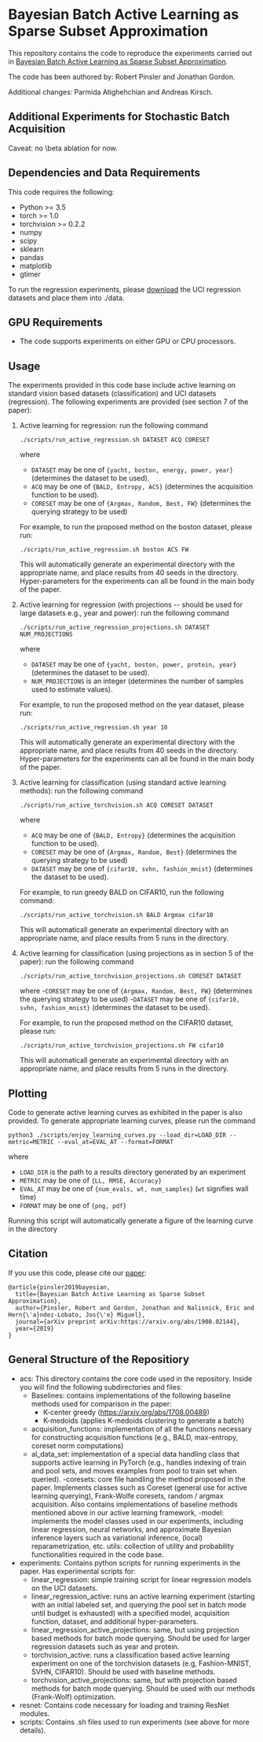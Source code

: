 # Bayesian Batch Active Learning as Sparse Subset Approximation
This repository contains the code to reproduce the experiments carried out in
[Bayesian Batch Active Learning as Sparse Subset Approximation](https://arxiv.org/abs/1908.02144).

The code has been authored by: Robert Pinsler and Jonathan Gordon.

Additional changes: Parmida Atighehchian and Andreas Kirsch.

## Additional Experiments for Stochastic Batch Acquisition

Caveat: no \beta ablation for now.

## Dependencies and Data Requirements

This code requires the following:
* Python  >= 3.5
* torch >= 1.0
* torchvision >= 0.2.2
* numpy
* scipy
* sklearn
* pandas
* matplotlib
* gtimer

To run the regression experiments, please [download](http://archive.ics.uci.edu/ml/datasets.php) the UCI regression datasets and place them into ./data.

## GPU Requirements
* The code supports experiments on either GPU or CPU processors.

## Usage
The experiments provided in this code base include active learning on standard vision based datasets (classification)
and UCI datasets (regression). The following experiments are provided (see section 7 of the
paper):

1. Active learning for regression: run the following command 

     ```./scripts/run_active_regression.sh DATASET ACQ CORESET```  

    where 
    - ```DATASET``` may be one of ```{yacht, boston, energy, power, year}``` (determines the dataset to be used).
    - ```ACQ```  may be one of ```{BALD, Entropy, ACS}``` (determines the acquisition function to be used).
    - ```CORESET``` may be one of ```{Argmax, Random, Best, FW}``` (determines the querying strategy to be used)  

    For example, to run the proposed method on the boston dataset, please run:
    
    ```./scripts/run_active_regression.sh boston ACS FW```

    This will automatically generate an experimental directory with the appropriate name, and place results from 40 seeds in
    the directory. Hyper-parameters for the experiments can all be found in the main body of the paper.
    
2. Active learning for regression (with projections -- should be used for large datasets e.g., year and power):
run the following command 

     ```./scripts/run_active_regression_projections.sh DATASET NUM_PROJECTIONS```  

    where 
    - ```DATASET``` may be one of ```{yacht, boston, power, protein, year}``` (determines the dataset to be used).
    - ```NUM_PROJECTIONS```  is an integer (determines the number of samples used to estimate values).  

    For example, to run the proposed method on the year dataset, please run:
    
    ```./scripts/run_active_regression.sh year 10```

    This will automatically generate an experimental directory with the appropriate name, and place results from 40 seeds in
    the directory. Hyper-parameters for the experiments can all be found in the main body of the paper.
    
3. Active learning for classification (using standard active learning methods): run the following command

   ```./scripts/run_active_torchvision.sh ACQ CORESET DATASET ```   
   
   where 
    - ```ACQ```  may be one of ```{BALD, Entropy}``` (determines the acquisition function to be used).
    - ```CORESET``` may be one of ```{Argmax, Random, Best}``` (determines the querying strategy to be used)
    - ```DATASET``` may be one of ```{cifar10, svhn, fashion_mnist}``` (determines the dataset to be used).
    
   For example, to run greedy BALD on CIFAR10, run the following command:
   
   ```./scripts/run_active_torchvision.sh BALD Argmax cifar10```
   
   This will automaticall generate an experimental directory with an appropriate name, and place results from
   5 runs in the directory.

4. Active learning for classification (using projections as in section 5 of the paper): run the following command

    ```./scripts/run_active_torchvision_projections.sh CORESET DATASET ```    

    where 
    -```CORESET``` may be one of ```{Argmax, Random, Best, FW}``` (determines the querying strategy to be used)
    -```DATASET``` may be one of ```{cifar10, svhn, fashion_mnist}``` (determines the dataset to be used).
    
    For example, to run the proposed method on the CIFAR10 dataset, please run:
    
    ```./scripts/run_active_torchvision_projections.sh FW cifar10```
    
    This will automaticall generate an experimental directory with an appropriate name, and place results from
    5 runs in the directory.
    
## Plotting
Code to generate active learning curves as exhibited in the paper is also provided. To generate appropriate learning curves,
please run the command 

    python3 ./scripts/enjoy_learning_curves.py --load_dir=LOAD_DIR --metric=METRIC --eval_at=EVAL_AT --format=FORMAT
    
where
- ```LOAD_DIR``` is the path to a results directory generated by an experiment
- ```METRIC``` may be one of ```{LL, RMSE, Accuracy}```
- ```EVAL_AT``` may be one of ```{num_evals, wt, num_samples}``` (```wt``` signifies wall time)
- ```FORMAT``` may be one of ```{png, pdf}```

Running this script will automatically generate a figure of the learning curve in the directory  


## Citation
If you use this code, please cite our [paper](https://arxiv.org/abs/1908.02144):
```
@article{pinsler2019bayesian,
  title={Bayesian Batch Active Learning as Sparse Subset Approximation},
  author={Pinsler, Robert and Gordon, Jonathan and Nalisnick, Eric and Hern{\'a}ndez-Lobato, Jos{\'e} Miguel},
  journal={arXiv preprint arXiv:https://arxiv.org/abs/1908.02144},
  year={2019}
}
```


## General Structure of the Repositiory

* acs: This directory contains the core code used in the repository. Inside you will find the following subdirectories and files:
    - Baselines: contains implementations of the following baseline methods used for comparison in the paper:
        - K-center greedy (https://arxiv.org/abs/1708.00489)
        - K-medoids (applies K-medoids clustering to generate a batch)
    - acquisition_functions: implementation of all the functions necessary for constructing acquisition functions (e.g.,
    BALD, max-entropy, coreset norm computations)
    - al_data_set: implementation of a special data handling class that supports active learning in PyTorch (e.g., handles
    indexing of train and pool sets, and moves examples from pool to train set when queried).
    -coresets: core file handling the method proposed in the paper. Implements classes such as Coreset (general use for
    active learning querying), Frank-Wolfe coresets, random / argmax acquisition. Also contains implementations of baseline
    methods mentioned above in our active learning framework,
    -model: implements the model classes used in our experiments, including linear  regression, neural networks,
    and approximate Bayesian inference layers such as variational inference, (local) reparametrization, etc.
    utils: collection of utility and probability functionalities required in the code base.
* experiments: Contains python scripts for running experiments in the paper. Has experimental scripts for:
    - linear_regression: simple training script for linear regression models on the UCI datasets.
    - linear_regression_active: runs an active learning experiment (starting with an initial labeled set, and querying
    the pool set in batch mode until budget is exhausted) with a specified model, acquisition function, dataset, and 
    additional hyper-parameters.
    - linear_regression_active_projections: same, but using projection based methods for batch mode querying. Should be 
    used for larger regression datasets such as year and protein.
    - torchvision_active: runs a classification based active learning experiment on one of the torchvision datasets (e.g,
    Fashion-MNIST, SVHN, CIFAR10). Should be used with baseline methods.
    - torchvision_active_projections: same, but with projection based methods for batch mode querying. Should be used 
    with our methods (Frank-Wolf) optimization.
* resnet: Contains code necessary for loading and training ResNet modules.
* scripts: Contains .sh files used to run experiments (see above for more details).
